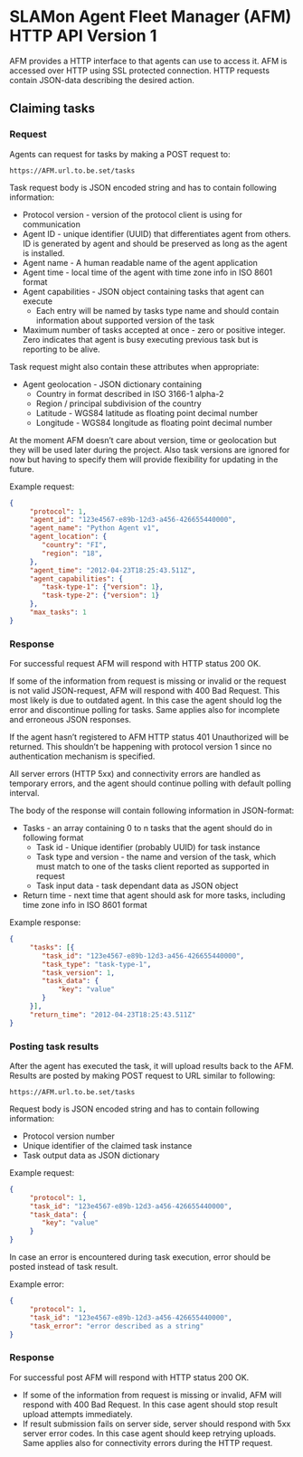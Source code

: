 ﻿# SLAMon Agent Fleet Manager (AFM) HTTP API Version 1
 AFM provides a HTTP interface to that agents can use to access it. 
 AFM is accessed over HTTP using SSL protected connection. 
 HTTP requests contain JSON-data describing the desired action.
##  Claiming tasks
### Request
Agents can request for tasks by making a POST request to:

`https://AFM.url.to.be.set/tasks`

Task request body is JSON encoded string and has to contain following 
information:

* Protocol version - version of the protocol client is using for communication
* Agent ID - unique identifier (UUID) that differentiates agent from others. 
ID is generated by agent and should be preserved as long as the agent is 
installed.
* Agent name - A human readable name of the agent application
* Agent time - local time of the agent with time zone info in ISO 8601 format
* Agent capabilities - JSON object containing  tasks that agent can execute
    * Each entry will be named by tasks type name and should contain information
   about supported version of the task
* Maximum number of tasks accepted at once - zero or positive integer. Zero 
indicates that agent is busy executing previous task but is reporting to 
be alive.

Task request might also contain these attributes when appropriate:

* Agent geolocation - JSON dictionary containing 
    * Country in format described in ISO 3166-1 alpha-2
    * Region / principal subdivision of the country
    * Latitude - WGS84 latitude as floating point decimal number
    * Longitude - WGS84 longitude as floating point decimal number
  
 At the moment AFM doesn’t care about version, time or geolocation but
  they will be used later during the project. Also task versions are ignored 
  for now but having to specify them will provide flexibility for updating 
  in the future.
 
 Example request:

```json
{
	 "protocol": 1,
	 "agent_id": "123e4567-e89b-12d3-a456-426655440000",
	 "agent_name": "Python Agent v1",
	 "agent_location": {
	 	"country": "FI",
	 	"region": "18",
	 },
	 "agent_time": "2012-04-23T18:25:43.511Z",
	 "agent_capabilities": {
	 	"task-type-1": {"version": 1},
	 	"task-type-2": {"version": 1}
	 },
	 "max_tasks": 1
}
```


### Response
For successful request AFM will respond with HTTP status 200 OK.

If some of the information from request is missing or invalid or the request 
is not valid JSON-request, AFM will respond with 400 Bad Request. 
This most likely is due to outdated agent. In this case the agent should 
log the error and discontinue polling for tasks. Same applies also for 
incomplete and erroneous JSON responses.

If the agent hasn’t registered to AFM HTTP status 401 Unauthorized 
will be returned. This shouldn’t be happening with protocol version 1 
since no authentication mechanism is specified.

All server errors (HTTP 5xx) and connectivity errors are handled as temporary 
errors, and the agent should continue polling with default polling interval.

The body of the response will contain following information in JSON-format:
* Tasks - an array containing 0 to n tasks that the agent should do in 
following format
  * Task id - Unique identifier (probably UUID) for task instance
  * Task type and version - the name and version of the task, which must 
  match to one of the tasks client reported as supported in request
  * Task input data - task dependant data as JSON object
* Return time - next time that agent should ask for more tasks, including 
time zone info in ISO 8601 format

Example response:
	
```json
{
	 "tasks": [{
 	 	"task_id": "123e4567-e89b-12d3-a456-426655440000",
	 	"task_type": "task-type-1",
	 	"task_version": 1,
	 	"task_data": {
	 		"key": "value"
	 	}
	 }],
	 "return_time": "2012-04-23T18:25:43.511Z"
}
```
	
### Posting task results
After the agent has executed the task, it will upload results back to 
the AFM.
Results are posted by making POST request to URL similar to following:

`https://AFM.url.to.be.set/tasks`

Request body is JSON encoded string and has to contain following information:
* Protocol version number
* Unique identifier of the claimed task instance
* Task output data as JSON dictionary

Example request:

```json
{
	 "protocol": 1,
	 "task_id": "123e4567-e89b-12d3-a456-426655440000",
	 "task_data": {
	 	"key": "value"
	 }
}
```

In case an error is encountered during task execution, error should be posted 
instead of task result.

Example error:

```json
{
	 "protocol": 1,
	 "task_id": "123e4567-e89b-12d3-a456-426655440000",
	 "task_error": "error described as a string"
}
```

### Response
For successful post AFM will respond with HTTP status 200 OK.

* If some of the information from request is missing or invalid, AFM 
will respond with 400 Bad Request. In this case agent should stop result 
upload attempts immediately.
* If result submission fails on server side, server should respond with 5xx 
server error codes. In this case agent should keep retrying uploads. Same 
applies also for connectivity errors during the HTTP request.